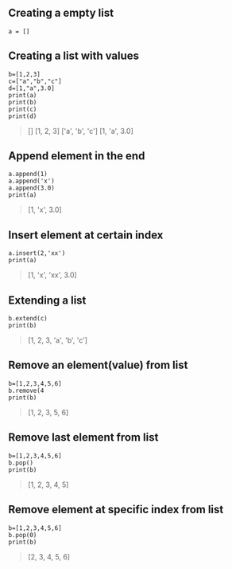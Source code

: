 
## Creating a empty list
```
a = []
```

## Creating a list with values
```
b=[1,2,3]
c=["a","b","c"]
d=[1,"a",3.0]
print(a)
print(b)
print(c)
print(d)
```

> []
> [1, 2, 3]
> ['a', 'b', 'c']
> [1, 'a', 3.0]


## Append element in the end
```
a.append(1)
a.append('x')
a.append(3.0)
print(a)
```

> [1, 'x', 3.0]

## Insert element at certain index
```
a.insert(2,'xx')
print(a)
```

> [1, 'x', 'xx', 3.0]

## Extending a list
```
b.extend(c)
print(b)
```

>[1, 2, 3, 'a', 'b', 'c']

## Remove an element(value) from list
```
b=[1,2,3,4,5,6]
b.remove(4
print(b)
```

> [1, 2, 3, 5, 6]

## Remove last element from list
```
b=[1,2,3,4,5,6]
b.pop()
print(b)
```

> [1, 2, 3, 4, 5]

## Remove element at specific index from list
```
b=[1,2,3,4,5,6]
b.pop(0)
print(b)
```

> [2, 3, 4, 5, 6]